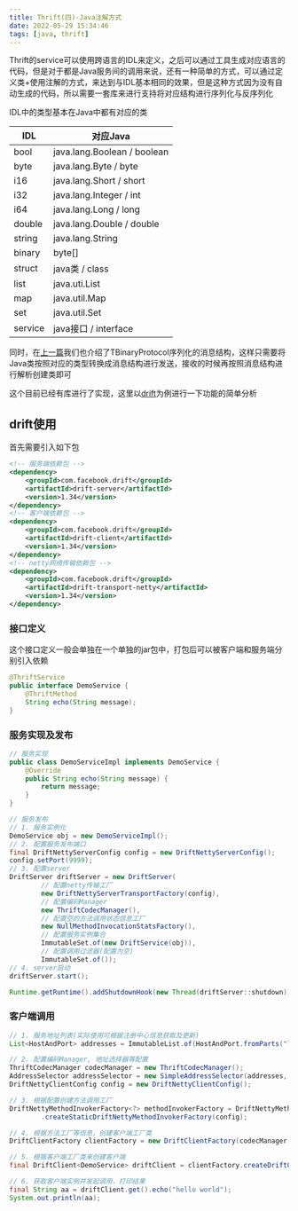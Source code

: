 ```yaml
---
title: Thrift(四)-Java注解方式
date: 2022-05-29 15:34:46
tags: [java, thrift]
---
```


Thrift的service可以使用跨语言的IDL来定义，之后可以通过工具生成对应语言的代码，但是对于都是Java服务间的调用来说，还有一种简单的方式，可以通过定义类+使用注解的方式，来达到与IDL基本相同的效果，但是这种方式因为没有自动生成的代码，所以需要一套库来进行支持将对应结构进行序列化与反序列化

<!-- more -->

IDL中的类型基本在Java中都有对应的类

| IDL     | 对应Java                    |
| ------- | --------------------------- |
| bool    | java.lang.Boolean / boolean |
| byte    | java.lang.Byte / byte       |
| i16     | java.lang.Short / short     |
| i32     | java.lang.Integer / int     |
| i64     | java.lang.Long / long       |
| double  | java.lang.Double / double   |
| string  | java.lang.String            |
| binary  | byte[]                      |
| struct  | java类 / class              |
| list    | java.uti.List               |
| map     | java.util.Map               |
| set     | java.util.Set               |
| service | java接口 / interface        |

同时，在[上一篇](/2021/12/19/thrift-v3/)我们也介绍了TBinaryProtocol序列化的消息结构，这样只需要将Java类按照对应的类型转换成消息结构进行发送，接收的时候再按照消息结构进行解析创建类即可

这个目前已经有库进行了实现，这里以[drift](https://github.com/prestodb/drift)为例进行一下功能的简单分析

## drift使用

首先需要引入如下包

```xml
<!-- 服务端依赖包 -->
<dependency>
    <groupId>com.facebook.drift</groupId>
    <artifactId>drift-server</artifactId>
    <version>1.34</version>
</dependency>
<!-- 客户端依赖包 -->
<dependency>
    <groupId>com.facebook.drift</groupId>
    <artifactId>drift-client</artifactId>
    <version>1.34</version>
</dependency>
<!-- netty网络传输依赖包 -->
<dependency>
    <groupId>com.facebook.drift</groupId>
    <artifactId>drift-transport-netty</artifactId>
    <version>1.34</version>
</dependency>
```

### 接口定义

这个接口定义一般会单独在一个单独的jar包中，打包后可以被客户端和服务端分别引入依赖

```java
@ThriftService
public interface DemoService {
    @ThriftMethod
    String echo(String message);
}
```

### 服务实现及发布

```java
// 服务实现
public class DemoServiceImpl implements DemoService {
    @Override
    public String echo(String message) {
        return message;
    }
}

// 服务发布
// 1. 服务实例化
DemoService obj = new DemoServiceImpl();
// 2. 配置服务发布端口
final DriftNettyServerConfig config = new DriftNettyServerConfig();
config.setPort(9999);
// 3. 配置server
DriftServer driftServer = new DriftServer(
        // 配置netty传输工厂
        new DriftNettyServerTransportFactory(config),
        // 配置编码Manager
        new ThriftCodecManager(),
        // 配置空的方法调用状态信息工厂
        new NullMethodInvocationStatsFactory(),
        // 配置服务实例集合
        ImmutableSet.of(new DriftService(obj)),
        // 配置调用过滤器(配置为空)
        ImmutableSet.of());
// 4. server启动
driftServer.start();

Runtime.getRuntime().addShutdownHook(new Thread(driftServer::shutdown));
```

### 客户端调用

```java
// 1. 服务地址列表(实际使用可根据注册中心信息获取及更新)
List<HostAndPort> addresses = ImmutableList.of(HostAndPort.fromParts("localhost", 9999));

// 2. 配置编码Manager, 地址选择器等配置
ThriftCodecManager codecManager = new ThriftCodecManager();
AddressSelector addressSelector = new SimpleAddressSelector(addresses, false);
DriftNettyClientConfig config = new DriftNettyClientConfig();

// 3. 根据配置创建方法调用工厂
DriftNettyMethodInvokerFactory<?> methodInvokerFactory = DriftNettyMethodInvokerFactory
        .createStaticDriftNettyMethodInvokerFactory(config);

// 4. 根据方法工厂等信息，创建客户端工厂类
DriftClientFactory clientFactory = new DriftClientFactory(codecManager, methodInvokerFactory, addressSelector);

// 5. 根据客户端工厂类来创建客户端
final DriftClient<DemoService> driftClient = clientFactory.createDriftClient(DemoService.class);

// 6. 获取客户端实例并发起调用，打印结果
final String aa = driftClient.get().echo("hello world");
System.out.println(aa);
```

